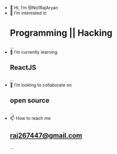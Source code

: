 - 👋 Hi, I’m @No1RajAryan
- 👀 I’m interested in <h1>Programming || Hacking</h1> ...
- 🌱 I’m currently learning <h2>ReactJS</h2>...
- 💞️ I’m looking to collaborate on <h2>open source</h2>...
- 📫 How to reach me <h2>raj267447@gmail.com</h2>...

<!---
No1RajAryan/No1RajAryan is a ✨ special ✨ repository because its `README.md` (this file) appears on your GitHub profile.
You can click the Preview link to take a look at your changes.
--->
